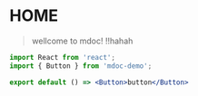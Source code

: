 # HOME

> wellcome to mdoc! !!hahah

```jsx
import React from 'react';
import { Button } from 'mdoc-demo';

export default () => <Button>button</Button>
```